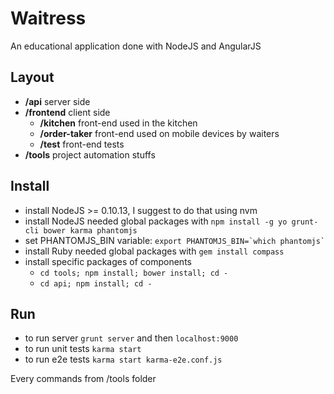 # Waitress
An educational application done with NodeJS and AngularJS

## Layout
* **/api** server side
* **/frontend** client side
  * **/kitchen** front-end used in the kitchen
  * **/order-taker** front-end used on mobile devices by waiters
  * **/test** front-end tests
* **/tools** project automation stuffs

## Install
* install NodeJS >= 0.10.13, I suggest to do that using nvm
* install NodeJS needed global packages with `npm install -g yo grunt-cli bower karma phantomjs`
* set PHANTOMJS_BIN variable: ``export PHANTOMJS_BIN=`which phantomjs` ``
* install Ruby needed global packages with `gem install compass`
* install specific packages of components
  * `cd tools; npm install; bower install; cd -`
  * `cd api; npm install; cd -`

## Run
* to run server `grunt server` and then `localhost:9000`
* to run unit tests `karma start`
* to run e2e tests `karma start karma-e2e.conf.js`

Every commands from /tools folder

